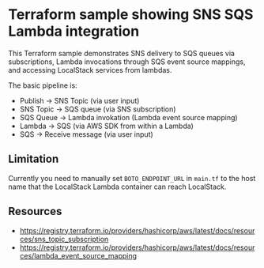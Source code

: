 # Terraform sample showing SNS SQS Lambda integration

This Terraform sample demonstrates SNS delivery to SQS queues via subscriptions, Lambda invocations through SQS event source mappings, and accessing LocalStack services from lambdas.

The basic pipeline is:

* Publish -> SNS Topic (via user input)
* SNS Topic -> SQS queue (via SNS subscription)
* SQS Queue -> Lambda invokation (Lambda event source mapping)
* Lambda -> SQS (via AWS SDK from within a Lambda)
* SQS -> Receive message (via user input)

## Limitation

Currently you need to manually set `BOTO_ENDPOINT_URL` in `main.tf` to the host name that the LocalStack Lambda container can reach LocalStack.

## Resources

* https://registry.terraform.io/providers/hashicorp/aws/latest/docs/resources/sns_topic_subscription
* https://registry.terraform.io/providers/hashicorp/aws/latest/docs/resources/lambda_event_source_mapping
